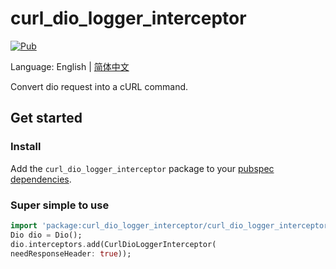# curl_dio_logger_interceptor

[![Pub](https://img.shields.io/badge/pub-v0.0.1-blue)](https://pub.dev/packages/curl_dio_logger_interceptor)

Language: English | [简体中文](README-ZH.md)

Convert dio request into a cURL command.

## Get started

### Install

Add the `curl_dio_logger_interceptor` package to your
[pubspec dependencies](https://pub.dev/packages/curl_dio_logger_interceptor/install).


### Super simple to use

```dart
import 'package:curl_dio_logger_interceptor/curl_dio_logger_interceptor.dart';
Dio dio = Dio();
dio.interceptors.add(CurlDioLoggerInterceptor(
needResponseHeader: true));
```

